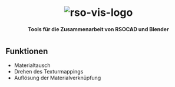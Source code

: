 <h1 align="center">
    <img src="https://raw.githubusercontent.com/rsogroup/RsoVisTools/main/logo.png" alt="rso-vis-logo" style="max-width=128px;max-height:128px;"/>
</h1>

<h4 align="center">
    Tools für die Zusammenarbeit von RSOCAD und Blender
</h4>

<h1></h1>

## Funktionen

- Materialtausch
- Drehen des Texturmappings
- Auflösung der Materialverknüpfung
